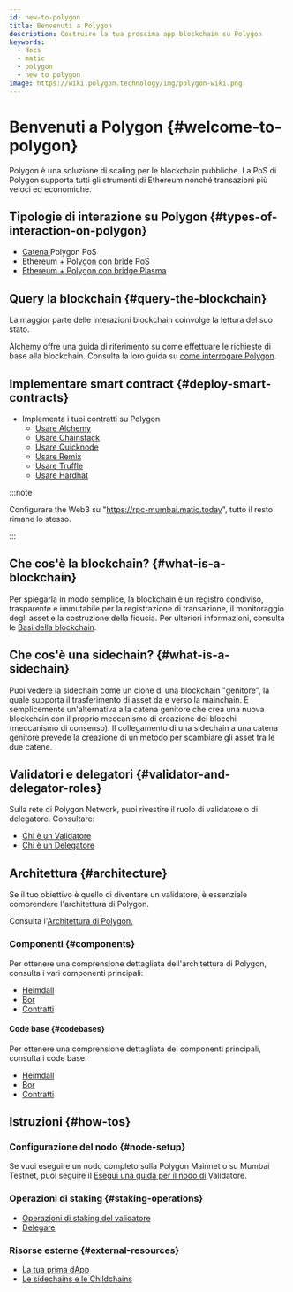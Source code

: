 ```yaml
---
id: new-to-polygon
title: Benvenuti a Polygon
description: Costruire la tua prossima app blockchain su Polygon
keywords:
  - docs
  - matic
  - polygon
  - new to polygon
image: https://wiki.polygon.technology/img/polygon-wiki.png
---
```


# Benvenuti a Polygon {#welcome-to-polygon}

Polygon è una soluzione di scaling per le blockchain pubbliche. La PoS di Polygon supporta tutti gli strumenti di Ethereum nonché transazioni più veloci ed economiche.

## Tipologie di interazione su Polygon {#types-of-interaction-on-polygon}

* [Catena ](/docs/develop/getting-started)Polygon PoS
* [Ethereum + Polygon con bride PoS](https://docs.polygon.technology/docs/develop/ethereum-polygon/pos/getting-started)
* [Ethereum + Polygon con bridge Plasma](https://docs.polygon.technology/docs/develop/ethereum-polygon/plasma/getting-started)

## Query la blockchain {#query-the-blockchain}

La maggior parte delle interazioni blockchain coinvolge la lettura del suo stato.

Alchemy offre una guida di riferimento su come effettuare le richieste di base alla blockchain. Consulta la loro guida su [come interrogare Polygon](https://docs.alchemy.com/reference/polygon-sdk-examples).

## Implementare smart contract {#deploy-smart-contracts}

* Implementa i tuoi contratti su Polygon
    - [Usare Alchemy](/docs/develop/alchemy)
    - [Usare Chainstack](/docs/develop/chainstack)
    - [Usare Quicknode](/docs/develop/quicknode)
    - [Usare Remix](/docs/develop/remix)
    - [Usare Truffle](/docs/develop/truffle)
    - [Usare Hardhat](/docs/develop/hardhat)

:::note

Configurare the Web3 su "https://rpc-mumbai.matic.today", tutto il resto rimane lo stesso.

:::

## Che cos'è la blockchain? {#what-is-a-blockchain}

Per spiegarla in modo semplice, la blockchain è un registro condiviso, trasparente e immutabile per la registrazione di transazione, il monitoraggio degli asset e la costruzione della fiducia. Per ulteriori informazioni, consulta le [Basi della blockchain](blockchain-basics/basics-blockchain.md).

## Che cos'è una sidechain? {#what-is-a-sidechain}

Puoi vedere la sidechain come un clone di una blockchain "genitore", la quale supporta il trasferimento di asset da e verso la mainchain. È semplicemente un'alternativa alla catena genitore che crea una nuova blockchain con il proprio meccanismo di creazione dei blocchi (meccanismo di consenso). Il collegamento di una sidechain a una catena genitore prevede la creazione di un metodo per scambiare gli asset tra le due catene.

## Validatori e delegatori {#validator-and-delegator-roles}

Sulla rete di Polygon Network, puoi rivestire il ruolo di validatore o di delegatore. Consultare:

* [Chi è un Validatore](/docs/maintain/polygon-basics/who-is-validator)
* [Chi è un Delegatore](/docs/maintain/polygon-basics/who-is-delegator)

## Architettura {#architecture}

Se il tuo obiettivo è quello di diventare un validatore, è essenziale comprendere l'architettura di Polygon.

Consulta l'[Architettura di Polygon.](/docs/maintain/validator/architecture)

### Componenti {#components}

Per ottenere una comprensione dettagliata dell'architettura di Polygon, consulta i vari componenti principali:

* [Heimdall](/docs/pos/heimdall/overview)
* [Bor](/docs/pos/bor/overview)
* [Contratti](/docs/pos/contracts/stakingmanager)

#### Code base {#codebases}

Per ottenere una comprensione dettagliata dei componenti principali, consulta i code base:

* [Heimdall](https://github.com/maticnetwork/heimdall)
* [Bor](https://github.com/maticnetwork/bor)
* [Contratti](https://github.com/maticnetwork/contracts)

## Istruzioni {#how-tos}

### Configurazione del nodo {#node-setup}

Se vuoi eseguire un nodo completo sulla Polygon Mainnet o su Mumbai Testnet, puoi seguire il [Esegui una guida per il nodo di](/maintain/validate/run-validator.md) Validatore.

### Operazioni di staking {#staking-operations}

* [Operazioni di staking del validatore](/docs/maintain/validate/validator-staking-operations)
* [Delegare](/docs/maintain/delegate/delegate)

### Risorse esterne {#external-resources}
- [La tua prima dApp](https://www.youtube.com/watch?v=rzvk2kdjr2I)
- [Le sidechains e le Childchains](https://hackernoon.com/what-are-sidechains-and-childchains-7202cc9e5994)